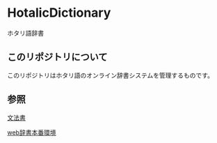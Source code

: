 # HotalicDictionary
ホタリ語辞書

## このリポジトリについて
このリポジトリはホタリ語のオンライン辞書システムを管理するものです。

## 参照
[文法書](https://zaslon.info/idyer/)

[web辞書本番環境](https://hotalic.info/dict/dict.php)
